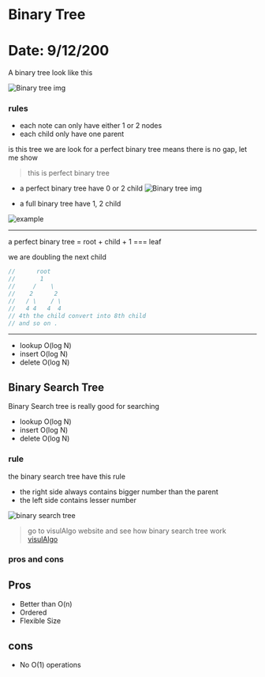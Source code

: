 # Binary Tree

# Date: 9/12/200

A binary tree look like this

![Binary tree img](https://cdn.programiz.com/sites/tutorial2program/files/perfect-binary-tree_0.png)

### rules

- each note can only have either 1 or 2 nodes
- each child only have one parent

is this tree we are look for a perfect binary tree means there is no gap, let me show

> this is perfect binary tree

- a perfect binary tree have 0 or 2 child
  ![Binary tree img](https://cdn.programiz.com/sites/tutorial2program/files/perfect-binary-tree_0.png)

<!-- --- -->

- a full binary tree have 1, 2 child

![example](https://miro.medium.com/max/1200/1*CMGFtehu01ZEBgzHG71sMg.png)

---

a perfect binary tree = root + child + 1 === leaf

we are doubling the next child

```js
//      root
//       1
//     /    \
//    2      2
//   / \    / \
//   4 4   4  4
// 4th the child convert into 8th child
// and so on .
```

---

- lookup O(log N)
- insert O(log N)
- delete O(log N)

## Binary Search Tree

Binary Search tree is really good for searching

- lookup O(log N)
- insert O(log N)
- delete O(log N)

### rule

the binary search tree have this rule

- the right side always contains bigger number than the parent
- the left side contains lesser number

![binary search tree](https://upload.wikimedia.org/wikipedia/commons/thumb/d/da/Binary_search_tree.svg/1200px-Binary_search_tree.svg.png)

> go to visulAlgo website and see how binary search tree work
> [visulAlgo](https://www.visualgo.net/en)

### pros and cons

## Pros

- Better than O(n)
- Ordered
- Flexible Size

## cons

- No O(1) operations
